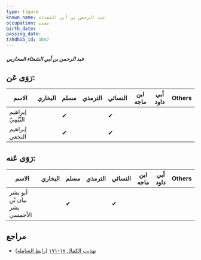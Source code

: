 ```yaml
---
type: figure
known_name: عبد الرحمن بن أبي الشعثاء
occupation: محدث
birth_date:
passing_date:
tahdhib_id: 3847
---
```

##### عبد الرحمن بن أبي الشعثاء المحاربي

## رَوَى عَن:
| الاسم               | البخاري | مسلم | الترمذي | النسائي | ابن ماجه | أبي داود | Others |
| ------------------- | ------- | ---- | ------- | ------- | -------- | -------- | ------ |
| إبراهيم التَّيْمِيّ |         | ✔    |         | ✔       |          |          |        |
| إبراهيم النخعي      |         | ✔    |         | ✔       |          |          |        |
## رَوَى عَنه:
| الاسم                        | البخاري | مسلم | الترمذي | النسائي | ابن ماجه | أبي داود | Others |
| ---------------------------- | ------- | ---- | ------- | ------- | -------- | -------- | ------ |
| أبو بشر بيان بْن بشر الأحمسي |         | ✔    |         | ✔       |          |          |        |
## مراجع
- [تهذيب الكمال ١٧-١٧١](obsidian://open?vault=Tahdhib-al-Kamal&file=Figures/٣٨٤٧-عبد%20الرحمن%20بن%20أبي%20الشعثاء%20المحاربي) ([رابط الشاملة](https://shamela.ws/book/3722/8721))